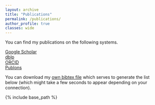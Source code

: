```yaml
---
layout: archive
title: "Publications"
permalink: /publications/
author_profile: true
classes: wide
---
```


You can find my publications on the following systems.

<a href="{{ site.author.googlescholar }}"><i class="ai ai-fw ai-google-scholar"></i> Google Scholar</a>   
<a href="{{ site.author.dblp }}"><i class="ai ai-fw ai-dblp"></i> dblp</a>   
<a href="{{ site.author.orcid }}"><i class="ai ai-fw ai-orcid"></i> ORCID</a>    
<a href="https://publons.com/researcher/1438568/peng-cheng/"><i class="ai ai-fw ai-publons"></i> Publons</a>     



You can download my [own bibtex file](https://cspcheng.github.io/files/peng-publications.bib) which serves to generate the list below (which might take a few seconds to appear depending on your connection).



<script src="https://bibbase.org/show?bib=https://cspcheng.github.io/files/peng-publications.bib&jsonp=1&nocache=1&theme=simple&authorFirst=1&hidemenu=true"></script> 

<div class="publication_list"></div>

{% include base_path %}

<!-- {% capture written_year %}'None'{% endcapture %}
{% for post in site.publications reversed %}
  {% capture year %}{{ post.date | date: '%Y' }}{% endcapture %}
  {% if year != written_year %}

    <h2 id="{{ year | slugify }}" class="archive__subtitle">{{ year }}</h2>
​    {% capture written_year %}{{ year }}{% endcapture %}
  {% endif %}
  {% include archive-single.html %}
{% endfor %} -->

<script type="text/javascript">
 
	$(document).ready(function () {

		$('.publication_list').load('publications.html');

	});

</script>